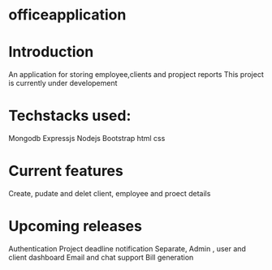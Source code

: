 # officeapplication

# Introduction 
 An application for storing employee,clients and propject reports 
 This project is currently under developement 
 
# Techstacks used: 
 Mongodb 
 Expressjs
 Nodejs 
 Bootstrap
 html
 css 
 
# Current features 
Create, pudate and delet client, employee and proect details 

# Upcoming releases 
Authentication
Project deadline notification 
Separate, Admin , user and client dashboard 
Email and chat support 
Bill generation 

  
 
 
 
